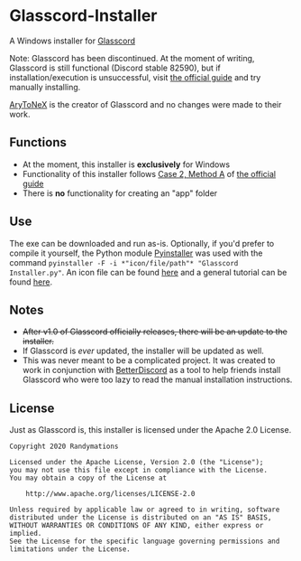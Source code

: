 # Glasscord-Installer
A Windows installer for [Glasscord](https://github.com/AryToNeX/Glasscord/)

Note: Glasscord has been discontinued. At the moment of writing, Glasscord is still functional (Discord stable 82590), but if installation/execution is unsuccessful, visit [the official guide](https://github.com/AryToNeX/Glasscord/wiki/Installation/) and try manually installing.

[AryToNeX](https://github.com/AryToNeX/) is the creator of Glasscord and no changes were made to their work.

## Functions
- At the moment, this installer is **exclusively** for Windows
- Functionality of this installer follows [Case 2, Method A](https://github.com/AryToNeX/Glasscord/wiki/Installation#case-2-you-already-have-an-app-folder) of [the official guide](https://github.com/AryToNeX/Glasscord/wiki/Installation/)
- There is **no** functionality for creating an "app" folder

## Use
The exe can be downloaded and run as-is. Optionally, if you'd prefer to compile it yourself, the Python module [Pyinstaller](https://www.pyinstaller.org/) was used with the command `pyinstaller -F -i *"icon/file/path"* "Glasscord Installer.py"`. An icon file can be found [here](https://github.com/Randymations/Glasscord-Installer/blob/main/icon/Glasscord.ico) and a general tutorial can be found [here](https://www.youtube.com/watch?v=lOIJIk_maO4).

## Notes
- ~~After v1.0 of Glasscord officially releases, there will be an update to the installer.~~
- If Glasscord is *ever* updated, the installer will be updated as well.
- This was never meant to be a complicated project. It was created to work in conjunction with [BetterDiscord](https://betterdiscord.net/) as a tool to help friends install Glasscord who were too lazy to read the manual installation instructions.

## License
Just as Glasscord is, this installer is licensed under the Apache 2.0 License.
```
Copyright 2020 Randymations

Licensed under the Apache License, Version 2.0 (the "License");
you may not use this file except in compliance with the License.
You may obtain a copy of the License at

    http://www.apache.org/licenses/LICENSE-2.0

Unless required by applicable law or agreed to in writing, software
distributed under the License is distributed on an "AS IS" BASIS,
WITHOUT WARRANTIES OR CONDITIONS OF ANY KIND, either express or implied.
See the License for the specific language governing permissions and
limitations under the License.
```
